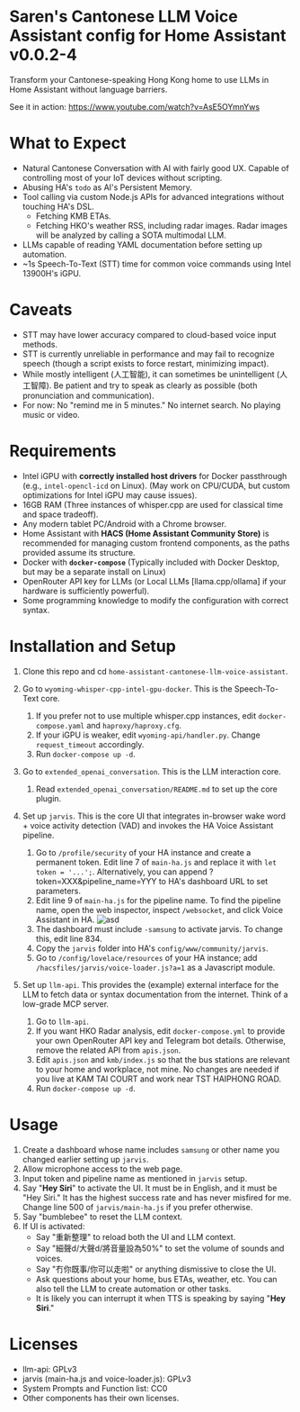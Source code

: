 # Saren's Cantonese LLM Voice Assistant config for Home Assistant v0.0.2-4
Transform your Cantonese-speaking Hong Kong home to use LLMs in Home Assistant without language barriers.

See it in action: https://www.youtube.com/watch?v=AsE5OYmnYws

# What to Expect
- Natural Cantonese Conversation with AI with fairly good UX. Capable of controlling most of your IoT devices without scripting.
- Abusing HA's `todo` as AI's Persistent Memory.
- Tool calling via custom Node.js APIs for advanced integrations without touching HA's DSL.
  - Fetching KMB ETAs.
  - Fetching HKO's weather RSS, including radar images. Radar images will be analyzed by calling a SOTA multimodal LLM.
- LLMs capable of reading YAML documentation before setting up automation.
- ~1s Speech-To-Text (STT) time for common voice commands using Intel 13900H's iGPU.

# Caveats
- STT may have lower accuracy compared to cloud-based voice input methods.
- STT is currently unreliable in performance and may fail to recognize speech (though a script exists to force restart, minimizing impact).
- While mostly intelligent (人工智能), it can sometimes be unintelligent (人工智障). Be patient and try to speak as clearly as possible (both pronunciation and communication).
- For now: No "remind me in 5 minutes." No internet search. No playing music or video.

# Requirements
- Intel iGPU with **correctly installed host drivers** for Docker passthrough (e.g., `intel-opencl-icd` on Linux). (May work on CPU/CUDA, but custom optimizations for Intel iGPU may cause issues).
- 16GB RAM (Three instances of whisper.cpp are used for classical time and space tradeoff).
- Any modern tablet PC/Android with a Chrome browser.
- Home Assistant with **HACS (Home Assistant Community Store)** is recommended for managing custom frontend components, as the paths provided assume its structure.
- Docker with **`docker-compose`** (Typically included with Docker Desktop, but may be a separate install on Linux)
- OpenRouter API key for LLMs (or Local LLMs [llama.cpp/ollama] if your hardware is sufficiently powerful).
- Some programming knowledge to modify the configuration with correct syntax.

# Installation and Setup
1. Clone this repo and cd `home-assistant-cantonese-llm-voice-assistant`.

2. Go to `wyoming-whisper-cpp-intel-gpu-docker`. This is the Speech-To-Text core.
    1. If you prefer not to use multiple whisper.cpp instances, edit `docker-compose.yaml` and `haproxy/haproxy.cfg`.
    2. If your iGPU is weaker, edit `wyoming-api/handler.py`. Change `request_timeout` accordingly.
    3. Run `docker-compose up -d`.

3. Go to `extended_openai_conversation`. This is the LLM interaction core.
    1. Read `extended_openai_conversation/README.md` to set up the core plugin.

4. Set up `jarvis`. This is the core UI that integrates in-browser wake word + voice activity detection (VAD) and invokes the HA Voice Assistant pipeline.
    1. Go to `/profile/security` of your HA instance and create a permanent token. Edit line 7 of `main-ha.js` and replace it with `let token = '...';`. Alternatively, you can append ?token=XXX&pipeline_name=YYY to HA's dashboard URL to set parameters.
    2. Edit line 9 of `main-ha.js` for the pipeline name. To find the pipeline name, open the web inspector, inspect `/websocket`, and click Voice Assistant in HA. ![asd](https://drop.wtako.net/file/bf7026d94abe23bc8b90d7a146d31bcbf62cee35.png)
    3. The dashboard must include `-samsung` to activate jarvis. To change this, edit line 834.
    4. Copy the `jarvis` folder into HA's `config/www/community/jarvis`.
    5. Go to `/config/lovelace/resources` of your HA instance; add `/hacsfiles/jarvis/voice-loader.js?a=1` as a Javascript module.

5. Set up `llm-api`. This provides the (example) external interface for the LLM to fetch data or syntax documentation from the internet. Think of a low-grade MCP server.
    1. Go to `llm-api`.
    2. If you want HKO Radar analysis, edit `docker-compose.yml` to provide your own OpenRouter API key and Telegram bot details. Otherwise, remove the related API from `apis.json`.
    3. Edit `apis.json` and `kmb/index.js` so that the bus stations are relevant to your home and workplace, not mine. No changes are needed if you live at KAM TAI COURT and work near TST HAIPHONG ROAD.
    4. Run `docker-compose up -d`.

# Usage
1. Create a dashboard whose name includes `samsung` or other name you changed earlier setting up `jarvis`.
2. Allow microphone access to the web page.
3. Input token and pipeline name as mentioned in `jarvis` setup.
3. Say "**Hey Siri**" to activate the UI. It must be in English, and it must be "Hey Siri." It has the highest success rate and has never misfired for me. Change line 500 of `jarvis/main-ha.js` if you prefer otherwise.
4. Say "bumblebee" to reset the LLM context. 
5. If UI is activated:
    - Say "重新整理" to reload both the UI and LLM context.
    - Say "細聲d/大聲d/將音量設為50%" to set the volume of sounds and voices.
    - Say "冇你既事/你可以走啦" or anything dismissive to close the UI.
    - Ask questions about your home, bus ETAs, weather, etc. You can also tell the LLM to create automation or other tasks.
    - It is likely you can interrupt it when TTS is speaking by saying "**Hey Siri**."

# Licenses
- llm-api: GPLv3
- jarvis (main-ha.js and voice-loader.js): GPLv3
- System Prompts and Function list: CC0
- Other components has their own licenses.
